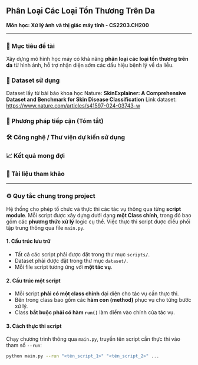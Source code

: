 ## **Phân Loại Các Loại Tổn Thương Trên Da**
**Môn học: Xử lý ảnh và thị giác máy tính - CS2203.CH200**

---

### 🎯 Mục tiêu đề tài
Xây dựng mô hình học máy có khả năng **phân loại các loại tổn thương trên da** từ hình ảnh, hỗ trợ nhận diện sớm các dấu hiệu bệnh lý về da liễu.

### 📂 Dataset sử dụng
Dataset lấy từ bài báo khoa học Nature: 
**SkinExplainer: A Comprehensive Dataset and Benchmark for Skin Disease Classification** 
Link dataset: https://www.nature.com/articles/s41597-024-03743-w

### 🧠 Phương pháp tiếp cận (Tóm tắt)


### 🛠️ Công nghệ / Thư viện dự kiến sử dụng


### 📈 Kết quả mong đợi


### 📑 Tài liệu tham khảo

---

### ⚙️ Quy tắc chung trong project
Hệ thống cho phép tổ chức và thực thi các tác vụ thông qua từng **script module**. 
Mỗi script được xây dựng dưới dạng **một Class chính**, trong đó bao gồm các **phương thức xử lý** logic cụ thể. 
Việc thực thi script được điều phối tập trung thông qua file `main.py`.

#### 1. Cấu trúc lưu trữ
- Tất cả các script phải được đặt trong thư mục `scripts/`.
- Dataset phải được đặt trong thư mục `dataset/`.
- Mỗi file script tương ứng với **một tác vụ**.

#### 2. Cấu trúc một script
- Mỗi script **phải có một class chính** đại diện cho tác vụ cần thực thi.
- Bên trong class bao gồm các **hàm con (method)** phục vụ cho từng bước xử lý.
- Class **bắt buộc phải có hàm `run()`** làm điểm vào chính của tác vụ.

#### 3. Cách thực thi script
Chạy chương trình thông qua `main.py`, truyền tên script cần thực thi vào tham số `--run`:

```bash
python main.py --run "<tên_script_1>" "<tên_script_2>" ...

